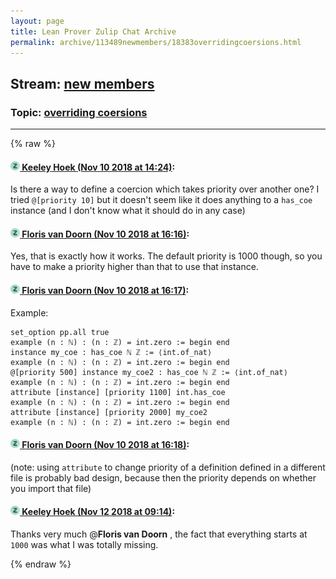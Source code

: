 ```yaml
---
layout: page
title: Lean Prover Zulip Chat Archive 
permalink: archive/113489newmembers/18383overridingcoersions.html
---
```


## Stream: [new members](index.html)
### Topic: [overriding coersions](18383overridingcoersions.html)

---


{% raw %}
#### [![Click to go to Zulip](../../assets/img/zulip2.png) Keeley Hoek (Nov 10 2018 at 14:24)](https://leanprover.zulipchat.com/#narrow/stream/113489-new%20members/topic/overriding%20coersions/near/147433140):
Is there a way to define a coercion which takes priority over another one? I tried `@[priority 10]` but it doesn't seem like it does anything to a `has_coe` instance (and I don't know what it should do in any case)

#### [![Click to go to Zulip](../../assets/img/zulip2.png) Floris van Doorn (Nov 10 2018 at 16:16)](https://leanprover.zulipchat.com/#narrow/stream/113489-new%20members/topic/overriding%20coersions/near/147436582):
Yes, that is exactly how it works. The default priority is 1000 though, so you have to make a priority higher than that to use that instance.

#### [![Click to go to Zulip](../../assets/img/zulip2.png) Floris van Doorn (Nov 10 2018 at 16:17)](https://leanprover.zulipchat.com/#narrow/stream/113489-new%20members/topic/overriding%20coersions/near/147436593):
Example:
```
set_option pp.all true
example (n : ℕ) : (n : ℤ) = int.zero := begin end
instance my_coe : has_coe ℕ ℤ := ⟨int.of_nat⟩
example (n : ℕ) : (n : ℤ) = int.zero := begin end
@[priority 500] instance my_coe2 : has_coe ℕ ℤ := ⟨int.of_nat⟩
example (n : ℕ) : (n : ℤ) = int.zero := begin end
attribute [instance] [priority 1100] int.has_coe
example (n : ℕ) : (n : ℤ) = int.zero := begin end
attribute [instance] [priority 2000] my_coe2
example (n : ℕ) : (n : ℤ) = int.zero := begin end
```

#### [![Click to go to Zulip](../../assets/img/zulip2.png) Floris van Doorn (Nov 10 2018 at 16:18)](https://leanprover.zulipchat.com/#narrow/stream/113489-new%20members/topic/overriding%20coersions/near/147436645):
(note: using `attribute` to change priority of a definition defined in a different file is probably bad design, because then the priority depends on whether you import that file)

#### [![Click to go to Zulip](../../assets/img/zulip2.png) Keeley Hoek (Nov 12 2018 at 09:14)](https://leanprover.zulipchat.com/#narrow/stream/113489-new%20members/topic/overriding%20coersions/near/147511794):
Thanks very much @**Floris van Doorn** , the fact that everything starts at `1000` was what I was totally missing.


{% endraw %}
